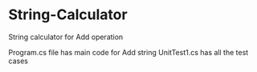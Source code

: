 # String-Calculator
String calculator for Add operation

Program.cs file has main code for Add string
UnitTest1.cs has all the test cases
